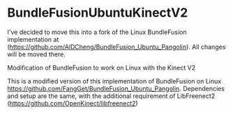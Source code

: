 # BundleFusionUbuntuKinectV2

I've decided to move this into a fork of the Linux BundleFusion implementation at (https://github.com/AlDCheng/BundleFusion_Ubuntu_Pangolin). All changes will be moved there.

Modification of BundleFusion to work on Linux with the Kinect V2

This is a modified version of this implementation of BundleFusion on Linux https://github.com/FangGet/BundleFusion_Ubuntu_Pangolin.
Dependencies and setup are the same, with the additional requirement of LibFreenect2 (https://github.com/OpenKinect/libfreenect2)
